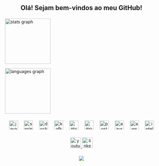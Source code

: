 <h2 align="center">Olá! Sejam bem-vindos ao meu GitHub!</h2>

###

<div align="left">
  <!-- GitHub Stats -->
  <img
  src="https://github-readme-stats.vercel.app/api?username=Jubilio&hide_title=false&hide_rank=false&show_icons=true&include_all_commits=true&count_private=false&disable_animations=false&theme=dracula&locale=pt-br&hide_border=false"
  height="150"
  alt="stats graph"
/>

 <img
  src="https://github-readme-stats.vercel.app/api/top-langs?username=Jubilio&locale=pt-br&hide_title=false&layout=compact&card_width=320&langs_count=5&theme=dracula&hide_border=false"
  height="150"
  alt="languages graph"
/>
</div>

###

<div align="center">
  <!-- Tecnologias / Ferramentas -->
  <img src="https://cdn.jsdelivr.net/gh/devicons/devicon/icons/java/java-original.svg" height="30" alt="java logo" />
  <img width="12" />
  <img src="https://cdn.jsdelivr.net/gh/devicons/devicon/icons/spring/spring-original.svg" height="30" alt="spring logo" />
  <img width="12" />
  <img src="https://cdn.jsdelivr.net/gh/devicons/devicon/icons/docker/docker-original.svg" height="30" alt="docker logo" />
  <img width="12" />
  <img src="https://cdn.jsdelivr.net/gh/devicons/devicon/icons/apachekafka/apachekafka-original.svg" height="30" alt="kafka logo" />
  <img width="12" />
  <img src="https://cdn.jsdelivr.net/gh/devicons/devicon/icons/mysql/mysql-original.svg" height="30" alt="mysql logo" />
  <img width="12" />
  <img src="https://cdn.jsdelivr.net/gh/devicons/devicon/icons/mongodb/mongodb-original.svg" height="30" alt="mongodb logo" />
  <img width="12" />
  <img src="https://cdn.jsdelivr.net/gh/devicons/devicon/icons/postgresql/postgresql-original.svg" height="30" alt="postgresql logo" />
  <img width="12" />
  <img src="https://cdn.jsdelivr.net/gh/devicons/devicon/icons/azure/azure-original.svg" height="30" alt="azure logo" />
  <img width="12" />
  <img src="https://cdn.jsdelivr.net/gh/devicons/devicon/icons/amazonwebservices/amazonwebservices-line-wordmark.svg" height="30" alt="aws logo" />
  <img width="12" />
  <img src="https://cdn.jsdelivr.net/gh/devicons/devicon/icons/intellij/intellij-original.svg" height="30" alt="intellij logo" />
</div>

###

<div align="center">
  <!-- Badges de redes sociais -->
  <a href="https://www.youtube.com/@deepgeoprogramming" target="_blank">
    <img
      src="https://img.shields.io/static/v1?message=YouTube&logo=youtube&label=&color=FF0000&logoColor=white&style=for-the-badge"
      height="35"
      alt="youtube logo"
    />
  </a>

  <a href="https://br.linkedin.com/in/jubilio-mausse" target="_blank">
    <img
      src="https://img.shields.io/static/v1?message=LinkedIn&logo=linkedin&label=&color=0077B5&logoColor=white&style=for-the-badge"
      height="35"
      alt="linkedin logo"
    />
  </a>
</div>

###


###

<div align="center">
  <!-- Contador de visitas -->
  <img src="https://profile-counter.glitch.me/Jubilio/count.svg" />
</div>

###
